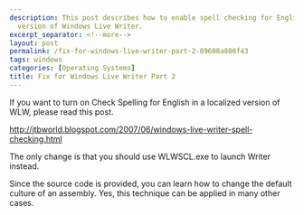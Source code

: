 ```yaml
---
description: This post describes how to enable spell checking for English in a localized
  version of Windows Live Writer.
excerpt_separator: <!--more-->
layout: post
permalink: /fix-for-windows-live-writer-part-2-89608a886f43
tags: windows
categories: [Operating Systems]
title: Fix for Windows Live Writer Part 2
---
```

If you want to turn on Check Spelling for English in a localized version of WLW, please read this post.

http://jtbworld.blogspot.com/2007/06/windows-live-writer-spell-checking.html

The only change is that you should use WLWSCL.exe to launch Writer instead.

Since the source code is provided, you can learn how to change the default culture of an assembly. Yes, this technique can be applied in many other cases.
<!--more-->
